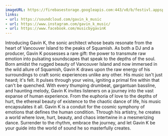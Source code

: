 ```yaml
---
imageURL: https://firebasestorage.googleapis.com:443/v0/b/festivl.appspot.com/o/userContent%2F0FD7EBDE-3594-4257-929D-DD737731EEBE.png?alt=media&token=c9176113-5094-4c4b-a757-358e31f7e8ab
links:
- url: https://soundcloud.com/gavin_k_music
- url: https://www.instagram.com/gavin_k_music/
- url: https://www.facebook.com/musicbygavinK
---
```

Introducing Gavin K, the sonic architect whose beats resonate from the heart of Vancouver Island to the peaks of Squamish. As both a DJ and a producer, Gavin K possesses a rare gift: the power to transmute raw emotion into pulsating soundscapes that speak to the depths of the soul.
Born amidst the rugged beauty of Vancouver Island and now immersed in the wild allure of Squamish, Gavin K draws upon the raw energy of his surroundings to craft sonic experiences unlike any other. His music isn't just heard; it's felt. It pulses through your veins, igniting a primal fire within that can't be quenched.
With every thumping drumbeat, gargantuan bassline, and haunting melody, Gavin K invites listeners on a journey into the vast expanse of human experience. From the euphoria of love to the depths of hurt, the ethereal beauty of existence to the chaotic dance of life, his music encapsulates it all.
Gavin K is a conduit for the cosmic symphony of emotions that defines the human condition. Through his artistry, he creates a world where love, hurt, beauty, and chaos intertwine in a mesmerizing dance. Surrender to the rhythm, embrace the journey, and let Gavin K be your guide into the world of sound he so masterfully creates.